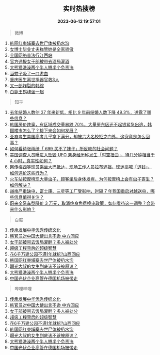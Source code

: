 <div align="center"><h2>实时热搜榜</h2><h4>2023-06-12 19:57:01</h4></div>

> 微博  

1. [韩网红柬埔寨去世尸体被扔水沟](https://s.weibo.com/weibo?q=%23%E9%9F%A9%E7%BD%91%E7%BA%A2%E6%9F%AC%E5%9F%94%E5%AF%A8%E5%8E%BB%E4%B8%96%E5%B0%B8%E4%BD%93%E8%A2%AB%E6%89%94%E6%B0%B4%E6%B2%9F%23&t=31&band_rank=1&Refer=top)<br />
2. [女博士毕业丈夫称赞她是全家骄傲](https://s.weibo.com/weibo?q=%23%E5%A5%B3%E5%8D%9A%E5%A3%AB%E6%AF%95%E4%B8%9A%E4%B8%88%E5%A4%AB%E7%A7%B0%E8%B5%9E%E5%A5%B9%E6%98%AF%E5%85%A8%E5%AE%B6%E9%AA%84%E5%82%B2%23&t=31&band_rank=2&Refer=top)<br />
3. [全国网络普法行江西站](https://s.weibo.com/weibo?q=%23%E5%85%A8%E5%9B%BD%E7%BD%91%E7%BB%9C%E6%99%AE%E6%B3%95%E8%A1%8C%E6%B1%9F%E8%A5%BF%E7%AB%99%23&t=31&band_rank=3&Refer=top)<br />
4. [官方通报女干部被带去酒局灌酒](https://s.weibo.com/weibo?q=%23%E5%AE%98%E6%96%B9%E9%80%9A%E6%8A%A5%E5%A5%B3%E5%B9%B2%E9%83%A8%E8%A2%AB%E5%B8%A6%E5%8E%BB%E9%85%92%E5%B1%80%E7%81%8C%E9%85%92%23&t=31&band_rank=4&Refer=top)<br />
5. [大熊猫洗澡两个半人摁半个负责洗](https://s.weibo.com/weibo?q=%23%E5%A4%A7%E7%86%8A%E7%8C%AB%E6%B4%97%E6%BE%A1%E4%B8%A4%E4%B8%AA%E5%8D%8A%E4%BA%BA%E6%91%81%E5%8D%8A%E4%B8%AA%E8%B4%9F%E8%B4%A3%E6%B4%97%23&t=31&band_rank=5&Refer=top)<br />
6. [当蚊子吸了一口淤血](https://s.weibo.com/weibo?q=%23%E5%BD%93%E8%9A%8A%E5%AD%90%E5%90%B8%E4%BA%86%E4%B8%80%E5%8F%A3%E6%B7%A4%E8%A1%80%23&t=31&band_rank=6&Refer=top)<br />
7. [重庆医生离世捐器官救3人](https://s.weibo.com/weibo?q=%23%E9%87%8D%E5%BA%86%E5%8C%BB%E7%94%9F%E7%A6%BB%E4%B8%96%E6%8D%90%E5%99%A8%E5%AE%98%E6%95%913%E4%BA%BA%23&t=31&band_rank=7&Refer=top)<br />
8. [又一部炸裂的韩综](https://s.weibo.com/weibo?q=%E5%8F%88%E4%B8%80%E9%83%A8%E7%82%B8%E8%A3%82%E7%9A%84%E9%9F%A9%E7%BB%BC&t=31&band_rank=8&Refer=top)<br />
9. [白鹿王鹤棣坐一起](https://s.weibo.com/weibo?q=%23%E7%99%BD%E9%B9%BF%E7%8E%8B%E9%B9%A4%E6%A3%A3%E5%9D%90%E4%B8%80%E8%B5%B7%23&t=31&band_rank=9&Refer=top)<br />

> 知乎  

1. [去年结婚人数创 37 年来新低，相比 9 年前结婚人数下降 49.3%，透露了哪些信息？](https://www.zhihu.com/question/606055070)<br />
2. [韩国房价跌穿，有区域成交量暴跌 70%，大量房东因还不起钱紧急出逃，韩国楼市怎么了？接下来会如何发展？](https://www.zhihu.com/question/606122248)<br />
3. [亚裔考生美国高考几乎拿下满分，却被六大名校拒之门外，这究竟是怎么回事？](https://www.zhihu.com/question/605680526)<br />
4. [如何看待张雨绮「 699 买不了袜子」所反映的社会问题？](https://www.zhihu.com/question/606016416)<br />
5. [美国调查人员曝进入坠毁 UFO 亲身经历称发生「时空扭曲」，待几分钟相当于 4 小时，真实性如何？](https://www.zhihu.com/question/606020452)<br />
6. [网传梅西等球员乘坐大巴抵达，现场工作人员拉布遮挡，球迷高喊「退钱」，如何评价这些行为？](https://www.zhihu.com/question/605841178)<br />
7. [火车站按摩椅现大量虫子，顾客坐后身体发痒，为何按摩椅上会有虫子寄生？如何解决？](https://www.zhihu.com/question/606110946)<br />
8. [越南严重缺电，富士康、三星等工厂受影响，时隔 7 年我国重启对越送电，哪些信息值得关注？](https://www.zhihu.com/question/606164349)<br />
9. [蔚来全系车型降价 3 万元，取消终身免费换电政策，如何看待这一调整？会带来什么影响？](https://www.zhihu.com/question/606130325)<br />

> 百度  

1. [传承发展中华优秀传统文化](https://www.baidu.com/s?wd=%E4%BC%A0%E6%89%BF%E5%8F%91%E5%B1%95%E4%B8%AD%E5%8D%8E%E4%BC%98%E7%A7%80%E4%BC%A0%E7%BB%9F%E6%96%87%E5%8C%96&sa=fyb_news&rsv_dl=fyb_news)<br />
2. [韩官员对中国大使出言不逊 中方回应](https://www.baidu.com/s?wd=%E9%9F%A9%E5%AE%98%E5%91%98%E5%AF%B9%E4%B8%AD%E5%9B%BD%E5%A4%A7%E4%BD%BF%E5%87%BA%E8%A8%80%E4%B8%8D%E9%80%8A+%E4%B8%AD%E6%96%B9%E5%9B%9E%E5%BA%94&sa=fyb_news&rsv_dl=fyb_news)<br />
3. [女干部被带去饭局灌醉？多人被处分](https://www.baidu.com/s?wd=%E5%A5%B3%E5%B9%B2%E9%83%A8%E8%A2%AB%E5%B8%A6%E5%8E%BB%E9%A5%AD%E5%B1%80%E7%81%8C%E9%86%89%EF%BC%9F%E5%A4%9A%E4%BA%BA%E8%A2%AB%E5%A4%84%E5%88%86&sa=fyb_news&rsv_dl=fyb_news)<br />
4. [超级工程背后的超级智慧](https://www.baidu.com/s?wd=%E8%B6%85%E7%BA%A7%E5%B7%A5%E7%A8%8B%E8%83%8C%E5%90%8E%E7%9A%84%E8%B6%85%E7%BA%A7%E6%99%BA%E6%85%A7&sa=fyb_news&rsv_dl=fyb_news)<br />
5. [花6千万建公园不满1年就拆?山西回应](https://www.baidu.com/s?wd=%E8%8A%B16%E5%8D%83%E4%B8%87%E5%BB%BA%E5%85%AC%E5%9B%AD%E4%B8%8D%E6%BB%A11%E5%B9%B4%E5%B0%B1%E6%8B%86%3F%E5%B1%B1%E8%A5%BF%E5%9B%9E%E5%BA%94&sa=fyb_news&rsv_dl=fyb_news)<br />
6. [韩国网红柬埔寨去世尸体被扔水沟](https://www.baidu.com/s?wd=%E9%9F%A9%E5%9B%BD%E7%BD%91%E7%BA%A2%E6%9F%AC%E5%9F%94%E5%AF%A8%E5%8E%BB%E4%B8%96%E5%B0%B8%E4%BD%93%E8%A2%AB%E6%89%94%E6%B0%B4%E6%B2%9F&sa=fyb_news&rsv_dl=fyb_news)<br />
7. [曝光大叔的女生到底该不该被原谅？](https://www.baidu.com/s?wd=%E6%9B%9D%E5%85%89%E5%A4%A7%E5%8F%94%E7%9A%84%E5%A5%B3%E7%94%9F%E5%88%B0%E5%BA%95%E8%AF%A5%E4%B8%8D%E8%AF%A5%E8%A2%AB%E5%8E%9F%E8%B0%85%EF%BC%9F&sa=fyb_news&rsv_dl=fyb_news)<br />
8. [大熊猫洗澡两个半人摁半个负责洗](https://www.baidu.com/s?wd=%E5%A4%A7%E7%86%8A%E7%8C%AB%E6%B4%97%E6%BE%A1%E4%B8%A4%E4%B8%AA%E5%8D%8A%E4%BA%BA%E6%91%81%E5%8D%8A%E4%B8%AA%E8%B4%9F%E8%B4%A3%E6%B4%97&sa=fyb_news&rsv_dl=fyb_news)<br />
9. [中国光伏企业高管在德国机场被带走](https://www.baidu.com/s?wd=%E4%B8%AD%E5%9B%BD%E5%85%89%E4%BC%8F%E4%BC%81%E4%B8%9A%E9%AB%98%E7%AE%A1%E5%9C%A8%E5%BE%B7%E5%9B%BD%E6%9C%BA%E5%9C%BA%E8%A2%AB%E5%B8%A6%E8%B5%B0&sa=fyb_news&rsv_dl=fyb_news)<br />

> 哔哩哔哩  

1. [传承发展中华优秀传统文化](https://www.baidu.com/s?wd=%E4%BC%A0%E6%89%BF%E5%8F%91%E5%B1%95%E4%B8%AD%E5%8D%8E%E4%BC%98%E7%A7%80%E4%BC%A0%E7%BB%9F%E6%96%87%E5%8C%96&sa=fyb_news&rsv_dl=fyb_news)<br />
2. [韩官员对中国大使出言不逊 中方回应](https://www.baidu.com/s?wd=%E9%9F%A9%E5%AE%98%E5%91%98%E5%AF%B9%E4%B8%AD%E5%9B%BD%E5%A4%A7%E4%BD%BF%E5%87%BA%E8%A8%80%E4%B8%8D%E9%80%8A+%E4%B8%AD%E6%96%B9%E5%9B%9E%E5%BA%94&sa=fyb_news&rsv_dl=fyb_news)<br />
3. [女干部被带去饭局灌醉？多人被处分](https://www.baidu.com/s?wd=%E5%A5%B3%E5%B9%B2%E9%83%A8%E8%A2%AB%E5%B8%A6%E5%8E%BB%E9%A5%AD%E5%B1%80%E7%81%8C%E9%86%89%EF%BC%9F%E5%A4%9A%E4%BA%BA%E8%A2%AB%E5%A4%84%E5%88%86&sa=fyb_news&rsv_dl=fyb_news)<br />
4. [超级工程背后的超级智慧](https://www.baidu.com/s?wd=%E8%B6%85%E7%BA%A7%E5%B7%A5%E7%A8%8B%E8%83%8C%E5%90%8E%E7%9A%84%E8%B6%85%E7%BA%A7%E6%99%BA%E6%85%A7&sa=fyb_news&rsv_dl=fyb_news)<br />
5. [花6千万建公园不满1年就拆?山西回应](https://www.baidu.com/s?wd=%E8%8A%B16%E5%8D%83%E4%B8%87%E5%BB%BA%E5%85%AC%E5%9B%AD%E4%B8%8D%E6%BB%A11%E5%B9%B4%E5%B0%B1%E6%8B%86%3F%E5%B1%B1%E8%A5%BF%E5%9B%9E%E5%BA%94&sa=fyb_news&rsv_dl=fyb_news)<br />
6. [韩国网红柬埔寨去世尸体被扔水沟](https://www.baidu.com/s?wd=%E9%9F%A9%E5%9B%BD%E7%BD%91%E7%BA%A2%E6%9F%AC%E5%9F%94%E5%AF%A8%E5%8E%BB%E4%B8%96%E5%B0%B8%E4%BD%93%E8%A2%AB%E6%89%94%E6%B0%B4%E6%B2%9F&sa=fyb_news&rsv_dl=fyb_news)<br />
7. [曝光大叔的女生到底该不该被原谅？](https://www.baidu.com/s?wd=%E6%9B%9D%E5%85%89%E5%A4%A7%E5%8F%94%E7%9A%84%E5%A5%B3%E7%94%9F%E5%88%B0%E5%BA%95%E8%AF%A5%E4%B8%8D%E8%AF%A5%E8%A2%AB%E5%8E%9F%E8%B0%85%EF%BC%9F&sa=fyb_news&rsv_dl=fyb_news)<br />
8. [大熊猫洗澡两个半人摁半个负责洗](https://www.baidu.com/s?wd=%E5%A4%A7%E7%86%8A%E7%8C%AB%E6%B4%97%E6%BE%A1%E4%B8%A4%E4%B8%AA%E5%8D%8A%E4%BA%BA%E6%91%81%E5%8D%8A%E4%B8%AA%E8%B4%9F%E8%B4%A3%E6%B4%97&sa=fyb_news&rsv_dl=fyb_news)<br />
9. [中国光伏企业高管在德国机场被带走](https://www.baidu.com/s?wd=%E4%B8%AD%E5%9B%BD%E5%85%89%E4%BC%8F%E4%BC%81%E4%B8%9A%E9%AB%98%E7%AE%A1%E5%9C%A8%E5%BE%B7%E5%9B%BD%E6%9C%BA%E5%9C%BA%E8%A2%AB%E5%B8%A6%E8%B5%B0&sa=fyb_news&rsv_dl=fyb_news)<br />
